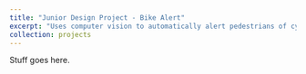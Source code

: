 ```yaml
---
title: "Junior Design Project - Bike Alert"
excerpt: "Uses computer vision to automatically alert pedestrians of cyclists<br/><img src='/images/bike-alert.png'>"
collection: projects
---
```


Stuff goes here.
